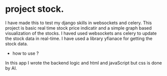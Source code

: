 # project stock.

I have made this to test my django skills in websockets and celery. This project is basic real time stock price indicatir and a simple graph based visualization 
of the stocks. I haved used websockets ans celery to update the stock data in real-time.
I have used a library yfianace for getting the stock data.

* how to use ?


In this app I wrote the backend logic and html and javaScript but css is done by AI.
